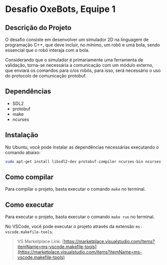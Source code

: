 # Desafio OxeBots, Equipe 1

## Descrição do Projeto

O desafio consiste em desenvolver um simulador 2D na linguagem de programação C++, que deve incluir, no mínimo, um robô e uma bola, sendo essencial que o robô interaja com a bola.

Considerando que o simulador é primariamente uma ferramenta de validação, torna-se necessária a comunicação com um módulo externo, que enviará os comandos para o/os robôs, para isso, será necessário o uso do protocolo de comunicação protobuf.

## Dependências

- SDL2
- protobuf
- make
- ncurses

## Instalação

No Ubuntu, você pode instalar as dependências necessárias executando o comando abaixo:

``` sh
sudo apt-get install libsdl2-dev protobuf-compiler ncurses-bin ncurses-base ncurses-term make
```

## Como compilar

Para compilar o projeto, basta executar o comando `make` no terminal.

## Como executar

Para executar o projeto, basta executar o comando `make run` no terminal.

No VSCode, você pode executar o projeto através da extensão `ms-vscode.makefile-tools`.

> VS Marketplace Link: [https://marketplace.visualstudio.com/items?itemName=ms-vscode.makefile-tools](https://marketplace.visualstudio.com/items?itemName=ms-vscode.makefile-tools)
